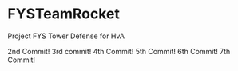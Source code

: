 # FYSTeamRocket
Project FYS Tower Defense for HvA

2nd Commit!
3rd commit!
4th Commit!
5th Commit!
6th Commit!
7th Commit!